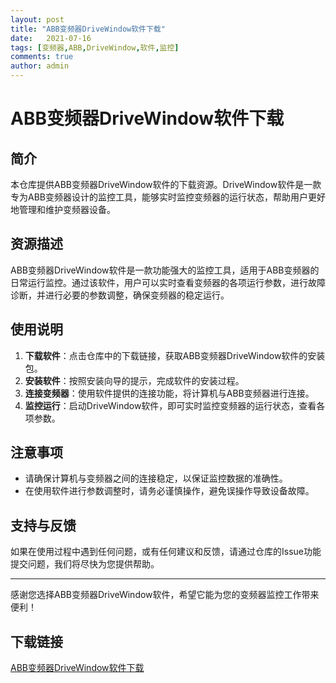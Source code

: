```yaml
---
layout: post
title: "ABB变频器DriveWindow软件下载"
date:   2021-07-16
tags: [变频器,ABB,DriveWindow,软件,监控]
comments: true
author: admin
---
```

# ABB变频器DriveWindow软件下载

## 简介

本仓库提供ABB变频器DriveWindow软件的下载资源。DriveWindow软件是一款专为ABB变频器设计的监控工具，能够实时监控变频器的运行状态，帮助用户更好地管理和维护变频器设备。

## 资源描述

ABB变频器DriveWindow软件是一款功能强大的监控工具，适用于ABB变频器的日常运行监控。通过该软件，用户可以实时查看变频器的各项运行参数，进行故障诊断，并进行必要的参数调整，确保变频器的稳定运行。

## 使用说明

1. **下载软件**：点击仓库中的下载链接，获取ABB变频器DriveWindow软件的安装包。
2. **安装软件**：按照安装向导的提示，完成软件的安装过程。
3. **连接变频器**：使用软件提供的连接功能，将计算机与ABB变频器进行连接。
4. **监控运行**：启动DriveWindow软件，即可实时监控变频器的运行状态，查看各项参数。

## 注意事项

- 请确保计算机与变频器之间的连接稳定，以保证监控数据的准确性。
- 在使用软件进行参数调整时，请务必谨慎操作，避免误操作导致设备故障。

## 支持与反馈

如果在使用过程中遇到任何问题，或有任何建议和反馈，请通过仓库的Issue功能提交问题，我们将尽快为您提供帮助。

---

感谢您选择ABB变频器DriveWindow软件，希望它能为您的变频器监控工作带来便利！

## 下载链接

[ABB变频器DriveWindow软件下载](https://pan.quark.cn/s/b13a6d150c72)